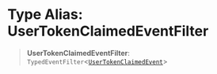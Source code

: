 # Type Alias: UserTokenClaimedEventFilter

> **UserTokenClaimedEventFilter**: `TypedEventFilter`\<[`UserTokenClaimedEvent`](UserTokenClaimedEvent.md)\>
